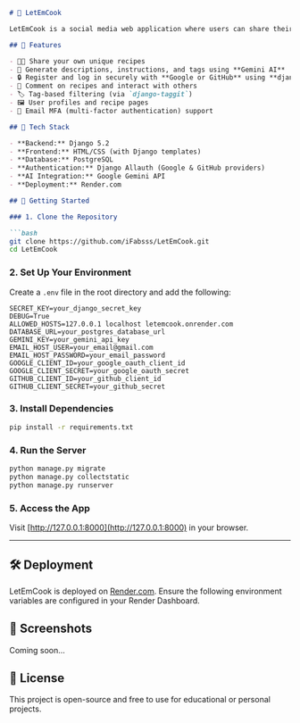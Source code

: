 ````markdown
# 🍳 LetEmCook

LetEmCook is a social media web application where users can share their own recipes or generate creative recipes with the help of AI. With features powered by **Google's Gemini AI**, users can input a title and ingredients, and LetEmCook will automatically generate detailed descriptions, instructions, and tags.

## 🌟 Features

- 🧑‍🍳 Share your own unique recipes
- 🤖 Generate descriptions, instructions, and tags using **Gemini AI**
- 🔒 Register and log in securely with **Google or GitHub** using **django-allauth**
- 📝 Comment on recipes and interact with others
- 🏷️ Tag-based filtering (via `django-taggit`)
- 🖼️ User profiles and recipe pages
- 🔐 Email MFA (multi-factor authentication) support

## 🔧 Tech Stack

- **Backend:** Django 5.2
- **Frontend:** HTML/CSS (with Django templates)
- **Database:** PostgreSQL
- **Authentication:** Django Allauth (Google & GitHub providers)
- **AI Integration:** Google Gemini API
- **Deployment:** Render.com

## 🚀 Getting Started

### 1. Clone the Repository

```bash
git clone https://github.com/iFabsss/LetEmCook.git
cd LetEmCook
````

### 2. Set Up Your Environment

Create a `.env` file in the root directory and add the following:

```env
SECRET_KEY=your_django_secret_key
DEBUG=True
ALLOWED_HOSTS=127.0.0.1 localhost letemcook.onrender.com
DATABASE_URL=your_postgres_database_url
GEMINI_KEY=your_gemini_api_key
EMAIL_HOST_USER=your_email@gmail.com
EMAIL_HOST_PASSWORD=your_email_password
GOOGLE_CLIENT_ID=your_google_oauth_client_id
GOOGLE_CLIENT_SECRET=your_google_oauth_secret
GITHUB_CLIENT_ID=your_github_client_id
GITHUB_CLIENT_SECRET=your_github_secret
```

### 3. Install Dependencies

```bash
pip install -r requirements.txt
```

### 4. Run the Server

```bash
python manage.py migrate
python manage.py collectstatic
python manage.py runserver
```

### 5. Access the App

Visit [http://127.0.0.1:8000](http://127.0.0.1:8000) in your browser.

---

## 🛠 Deployment

LetEmCook is deployed on [Render.com](https://letemcook.onrender.com). Ensure the following environment variables are configured in your Render Dashboard.

## 📸 Screenshots

Coming soon...

## 📄 License

This project is open-source and free to use for educational or personal projects.